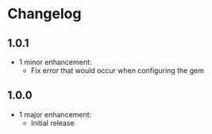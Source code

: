 # Changelog

## 1.0.1
* 1 minor enhancement:
  * Fix error that would occur when configuring the gem

## 1.0.0
* 1 major enhancement:
  * Initial release
